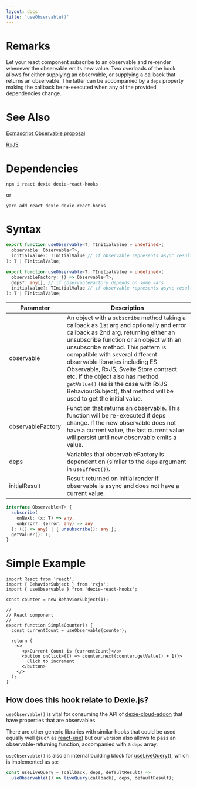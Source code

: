 ```yaml
---
layout: docs
title: 'useObservable()'
---
```


# Remarks

Let your react component subscribe to an observable and re-render whenever the observable emits new value. Two overloads of the hook allows for either supplying an observable, or supplying a callback that returns an observable. The latter can be accompanied by a `deps` property making the callback be re-executed when any of the provided dependencies change.

# See Also

[Ecmascript Observable proposal](https://github.com/tc39/proposal-observable)

[RxJS](https://github.com/ReactiveX/RxJS)

# Dependencies

```
npm i react dexie dexie-react-hooks
```

or

```
yarn add react dexie dexie-react-hooks
```

# Syntax

```ts
export function useObservable<T, TInitialValue = undefined>(
  observable: Observable<T>,
  initialValue?: TInitialValue // if observable represents async result
): T | TInitialValue;

export function useObservable<T, TInitialValue = undefined>(
  observableFactory: () => Observable<T>,
  deps?: any[], // if observableFactory depends on some vars
  initialValue?: TInitialValue // if observable represents async result
): T | TInitialValue;
```

| Parameter         | Description                                                                                                                                                                                                                                                                                                                                                                                                                                                                  |
| ----------------- | ---------------------------------------------------------------------------------------------------------------------------------------------------------------------------------------------------------------------------------------------------------------------------------------------------------------------------------------------------------------------------------------------------------------------------------------------------------------------------- |
| observable        | An object with a `subscribe` method taking a callback as 1st arg and optionally and error callback as 2nd arg, returning either an unsubscribe function or an object with an unsubscribe method. This pattern is compatible with several different observable libraries including ES Observable, RxJS, Svelte Store contract etc. If the object also has method `getValue()` (as is the case with RxJS BehaviourSubject), that method will be used to get the initial value. |
| observableFactory | Function that returns an observable. This function will be re-executed if deps change. If the new observable does not have a current value, the last current value will persist until new observable emits a value.                                                                                                                                                                                                                                                          |
| deps              | Variables that observableFactory is dependent on (similar to the `deps` argument in `useEffect()`).                                                                                                                                                                                                                                                                                                                                                                          |
| initialResult     | Result returned on initial render if observable is async and does not have a current value.                                                                                                                                                                                                                                                                                                                                                                                  |

```ts
interface Observable<T> {
  subscribe(
    onNext: (x: T) => any,
    onError?: (error: any) => any
  ): (() => any) | { unsubscribe(): any };
  getValue?(): T;
}
```

# Simple Example

```tsx
import React from 'react';
import { BehaviorSubject } from 'rxjs';
import { useObservable } from 'dexie-react-hooks';

const counter = new BehaviorSubject(1);

//
// React component
//
export function SimpleCounter() {
  const currentCount = useObservable(counter);

  return (
    <>
      <p>Current Count is {currentCount}</p>
      <button onClick={() => counter.next(counter.getValue() + 1)}>
        Click to increment
      </button>
    </>
  );
}
```

## How does this hook relate to Dexie.js?

`useObservable()` is vital for consuming the API of [dexie-cloud-addon](/cloud/docs/dexie-cloud-addon) that have properties that are observables.

There are other generic libraries with similar hooks that could be used equally well (such as [react-use](https://github.com/streamich/react-use)) but our version also allows to pass an observable-returning function, accompanied with a `deps` array.

`useObservable()` is also an internal building block for [useLiveQuery()](</docs/dexie-react-hooks/useLiveQuery()>), which is implemented as so:

```ts
const useLiveQuery = (callback, deps, defaultResult) =>
  useObservable(() => liveQuery(callback), deps, defaultResult);
```
